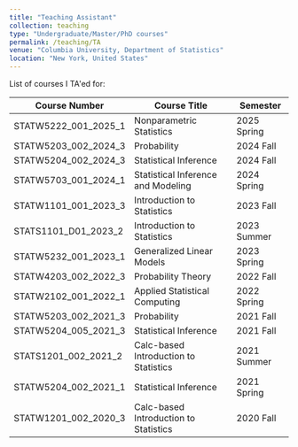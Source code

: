 ```yaml
---
title: "Teaching Assistant"
collection: teaching
type: "Undergraduate/Master/PhD courses"
permalink: /teaching/TA
venue: "Columbia University, Department of Statistics"
location: "New York, United States"
---
```


List of courses I TA'ed for:

|Course Number|Course Title|Semester|
|-------------|------------|--------|
|STATW5222_001_2025_1|Nonparametric Statistics|2025 Spring|
|STATW5203_002_2024_3|Probability|2024 Fall|
|STATW5204_002_2024_3|Statistical Inference|2024 Fall|
|STATW5703_001_2024_1|Statistical Inference and Modeling|2024 Spring|
|STATW1101_001_2023_3|Introduction to Statistics|2023 Fall|
|STATS1101_D01_2023_2|Introduction to Statistics|2023 Summer|
|STATW5232_001_2023_1|Generalized Linear Models|2023 Spring|
|STATW4203_002_2022_3|Probability Theory|2022 Fall|
|STATW2102_001_2022_1|Applied Statistical Computing|2022 Spring|
|STATW5203_002_2021_3|Probability|2021 Fall|
|STATW5204_005_2021_3|Statistical Inference|2021 Fall|
|STATS1201_002_2021_2|Calc-based Introduction to Statistics|2021 Summer|
|STATW5204_002_2021_1|Statistical Inference|2021 Spring|
|STATW1201_002_2020_3|Calc-based Introduction to Statistics|2020 Fall|


